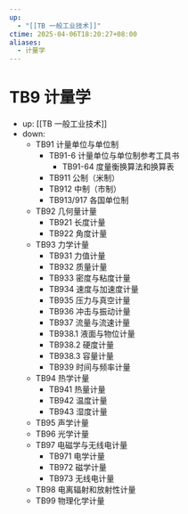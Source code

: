 ```yaml
---
up:
  - "[[TB 一般工业技术]]"
ctime: 2025-04-06T18:20:27+08:00
aliases:
  - 计量学
---
```


# TB9 计量学

- up: [[TB 一般工业技术]]
- down:	
	- TB91 计量单位与单位制
		- TB91-6 计量单位与单位制参考工具书
			- TB91-64 度量衡换算法和换算表
		- TB911 公制（米制）
		- TB912 中制（市制）
		- TB913/917 各国单位制
	- TB92 几何量计量
		- TB921 长度计量
		- TB922 角度计量
	- TB93 力学计量
		- TB931 力值计量
		- TB932 质量计量
		- TB933 密度与粘度计量
		- TB934 速度与加速度计量
		- TB935 压力与真空计量
		- TB936 冲击与振动计量
		- TB937 流量与流速计量
		- TB938.1 液面与物位计量
		- TB938.2 硬度计量
		- TB938.3 容量计量
		- TB939 时间与频率计量
	- TB94 热学计量
		- TB941 热量计量
		- TB942 温度计量
		- TB943 湿度计量
	- TB95 声学计量
	- TB96 光学计量
	- TB97 电磁学与无线电计量
		- TB971 电学计量
		- TB972 磁学计量
		- TB973 无线电计量
	- TB98 电离辐射和放射性计量
	- TB99 物理化学计量
	
